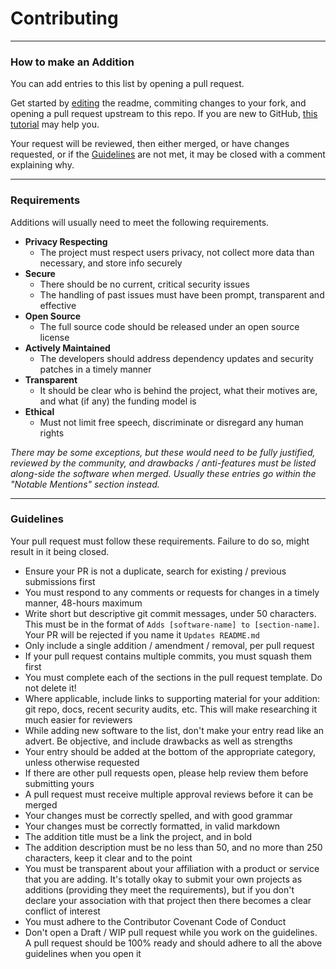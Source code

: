 # Contributing

---

### How to make an Addition

You can add entries to this list by opening a pull request.

Get started by [editing](https://github.com/Lissy93/awesome-privacy/edit/master/README.md) the readme, commiting changes to your fork, and opening a pull request upstream to this repo. If you are new to GitHub, [this tutorial](https://www.freecodecamp.org/news/how-to-make-your-first-pull-request-on-github/) may help you.

Your request will be reviewed, then either merged, or have changes requested, or if the [Guidelines](#guidelines) are not met, it may be closed with a comment explaining why.

---

### Requirements

Additions will usually need to meet the following requirements. 

- **Privacy Respecting**
  - The project must respect users privacy, not collect more data than necessary, and store info securely 
- **Secure**
  - There should be no current, critical security issues
  - The handling of past issues must have been prompt, transparent and effective
- **Open Source**
  - The full source code should be released under an open source license
- **Actively Maintained**
  - The developers should address dependency updates and security patches in a timely manner
- **Transparent**
  - It should be clear who is behind the project, what their motives are, and what (if any) the funding model is
- **Ethical**
  - Must not limit free speech, discriminate or disregard any human rights

_There may be some exceptions, but these would need to be fully justified, reviewed by the community, and drawbacks / anti-features must be listed along-side the software when merged. Usually these entries go within the "Notable Mentions" section instead._

---

### Guidelines

Your pull request must follow these requirements. Failure to do so, might result in it being closed.

- Ensure your PR is not a duplicate, search for existing / previous submissions first
- You must respond to any comments or requests for changes in a timely manner, 48-hours maximum
- Write short but descriptive git commit messages, under 50 characters. This must be in the format of `Adds [software-name] to [section-name]`. Your PR will be rejected if you name it `Updates README.md`
- Only include a single addition / amendment / removal, per pull request
- If your pull request contains multiple commits, you must squash them first
- You must complete each of the sections in the pull request template. Do not delete it!
- Where applicable, include links to supporting material for your addition: git repo, docs, recent security audits, etc. This will make researching it much easier for reviewers
- While adding new software to the list, don't make your entry read like an advert. Be objective, and include drawbacks as well as strengths
- Your entry should be added at the bottom of the appropriate category, unless otherwise requested
- If there are other pull requests open, please help review them before submitting yours
- A pull request must receive multiple approval reviews before it can be merged
- Your changes must be correctly spelled, and with good grammar
- Your changes must be correctly formatted, in valid markdown
- The addition title must be a link the project, and in bold
- The addition description must be no less than 50, and no more than 250 characters, keep it clear and to the point
- You must be transparent about your affiliation with a product or service that you are adding. It's totally okay to submit your own projects as additions (providing they meet the requirements), but if you don't declare your association with that project then there becomes a clear conflict of interest
- You must adhere to the Contributor Covenant Code of Conduct
- Don't open a Draft / WIP pull request while you work on the guidelines. A pull request should be 100% ready and should adhere to all the above guidelines when you open it

